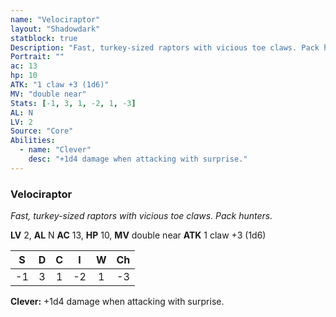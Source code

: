 ```yaml
---
name: "Velociraptor"
layout: "Shadowdark"
statblock: true
Description: "Fast, turkey-sized raptors with vicious toe claws. Pack hunters."
Portrait: ""
ac: 13
hp: 10
ATK: "1 claw +3 (1d6)"
MV: "double near"
Stats: [-1, 3, 1, -2, 1, -3]
AL: N
LV: 2
Source: "Core"
Abilities:
  - name: "Clever"
    desc: "+1d4 damage when attacking with surprise."
---
```


### Velociraptor

_Fast, turkey-sized raptors with vicious toe claws. Pack hunters._

**LV** 2, **AL** N
**AC** 13, **HP** 10, **MV** double near
**ATK** 1 claw +3 (1d6)

|  S  |  D  |  C  |  I  |  W  |  Ch  |
|:---:|:---:|:---:|:---:|:---:|:----:|
| -1 | 3 | 1 | -2 | 1 | -3 |

**Clever:** +1d4 damage when attacking with surprise.

